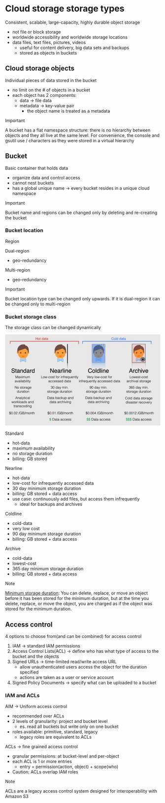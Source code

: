 # Cloud storage storage types

Consistent, scalable, large-capacity, highly durable object storage

- not file or block storage
- worldwide accessibility and worldwide storage locations
- data files, text files, pictures, videos
  - useful for content delivery, big data sets and backups
  - stored as objects in buckets

## Cloud storage objects

Individual pieces of data stored in the bucket

- no limit on the # of objects in a bucket
- each object has 2 components:
  - data -> file data
  - metadata -> key-value pair
    - the object name is treated as a metadata

> [!IMPORTANT]
> A bucket has a flat namespace structure: there is no hierarchy between objects and they all live at the same level. For convenience, the console and gsutil use / characters as they were stored in a virtual hierarchy

## Bucket

Basic container that holds data

- organize data and control access
- cannot nest buckets
- has a global unique name -> every bucket resides in a unique cloud namespace

> [!IMPORTANT]
> Bucket name and regions can be changed only by deleting and re-creating the bucket

### Bucket location

Region

Dual-region

- geo-redundancy

Multi-region

- geo-redundancy

> [!IMPORTANT]
> Bucket location type can be changed only upwards. If it is dual-region it can be changed only to multi-region

### Bucket storage class

The storage class can be changed dynamically

![Bucket storage classes](ch11.1-cloud-storage-types.storage-types.png)

Standard

- hot-data
- maximum availability
- no storage duration
- billing: GB stored

Nearline

- hot-data
- low-cost for infrequently accessed data
- 30 day minimum storage duration
- billing: GB stored + data access
- use case: continuously add files, but access them infrequently
  - ideal for backups and archives

Coldline

- cold-data
- very low cost
- 90 day minimum storage duration
- billing: GB stored + data access

Archive

- cold-data
- lowest-cost
- 365 day minimum storage duration
- billing: GB stored + data access

> [!NOTE]
> [Minimum storage duration](https://cloud.google.com/storage/pricing#early-delete): You can delete, replace, or move an object before it has been stored for the minimum duration, but at the time you delete, replace, or move the object, you are charged as if the object was stored for the minimum duration.

## Access control

4 options to choose from(and can be combined) for access control

1. IAM -> standard IAM permissions
2. Access Control Lists(ACL) -> define who has what type of access to the bucket and the objects
3. Signed URLs -> time-limited read/write access URL
   - allow unauthenticated users access the object for the duration specified
   - actions are taken as a user or service account
4. Signed Policy Documents -> specify what can be uploaded to a bucket

### IAM and ACLs

AIM -> Uniform access control

- recommended over ACLs
- 2 levels of granularity: project and bucket level
  - es. read all buckets but write only on one bucket
- roles available: primitive, standard, legacy
  - legacy roles are equivalent to ACLs

ACLs -> fine grained access control

- granular permissions: at bucket-level and per-object
- each ACL is 1 or more entries
  - entry = permission(action, object) + scope(who)
- Caution: ACLs overlap IAM roles

> [!NOTE]
> ACLs are a legacy access control system designed for interoperability with Amazon S3
